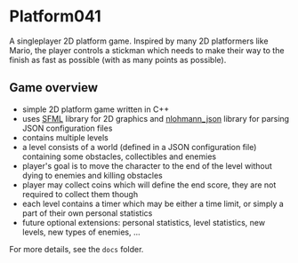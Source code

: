 # Platform041
A singleplayer 2D platform game. Inspired by many 2D platformers like Mario, the player controls a stickman which needs to make their way to the finish as fast as possible (with as many points as possible).

## Game overview
- simple 2D platform game written in C++
- uses [SFML](https://github.com/SFML/SFML.git) library for 2D graphics and [nlohmann_json](https://github.com/nlohmann/json.git) library for parsing JSON configuration files
- contains multiple levels
- a level consists of a world (defined in a JSON configuration file) containing some obstacles, collectibles and enemies
- player's goal is to move the character to the end of the level without dying to enemies and killing obstacles
- player may collect coins which will define the end score, they are not required to collect them though
- each level contains a timer which may be either a time limit, or simply a part of their own personal statistics
- future optional extensions: personal statistics, level statistics, new levels, new types of enemies, ...

For more details, see the `docs` folder.
